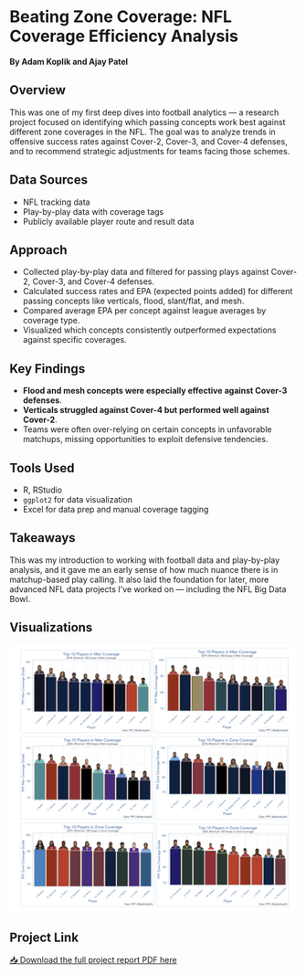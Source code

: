 # Beating Zone Coverage: NFL Coverage Efficiency Analysis

**By Adam Koplik and Ajay Patel**

## Overview  
This was one of my first deep dives into football analytics — a research project focused on identifying which passing concepts work best against different zone coverages in the NFL. The goal was to analyze trends in offensive success rates against Cover-2, Cover-3, and Cover-4 defenses, and to recommend strategic adjustments for teams facing those schemes.

## Data Sources  

- NFL tracking data  
- Play-by-play data with coverage tags  
- Publicly available player route and result data  

## Approach  

- Collected play-by-play data and filtered for passing plays against Cover-2, Cover-3, and Cover-4 defenses.
- Calculated success rates and EPA (expected points added) for different passing concepts like verticals, flood, slant/flat, and mesh.
- Compared average EPA per concept against league averages by coverage type.
- Visualized which concepts consistently outperformed expectations against specific coverages.

## Key Findings  

- **Flood and mesh concepts were especially effective against Cover-3 defenses**.
- **Verticals struggled against Cover-4 but performed well against Cover-2**.
- Teams were often over-relying on certain concepts in unfavorable matchups, missing opportunities to exploit defensive tendencies.

## Tools Used  

- R, RStudio  
- `ggplot2` for data visualization  
- Excel for data prep and manual coverage tagging  

## Takeaways  

This was my introduction to working with football data and play-by-play analysis, and it gave me an early sense of how much nuance there is in matchup-based play calling. It also laid the foundation for later, more advanced NFL data projects I've worked on — including the NFL Big Data Bowl.

## Visualizations  

![Top 10s](images/top10.png)

## Project Link  

[📥 Download the full project report PDF here](ZoneCov.pdf)